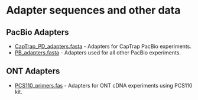 # Adapter sequences and other data

## PacBio Adapters

* [CapTrap_PD_adapters.fasta](CapTrap_PD_adapters.fasta) - Adapters for CapTrap PacBio experiments.
* [PB_adapters.fasta](PB_adapters.fasta) - Adapters used for all other PacBio experiments.

## ONT Adapters

* [PCS110_primers.fas](https://github.com/nanoporetech/pychopper/blob/master/pychopper/primer_data/PCS110_primers.fas) - Adapters for ONT cDNA experiments using PCS110 kit.
